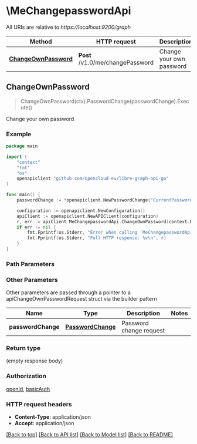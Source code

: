 # \MeChangepasswordApi

All URIs are relative to *https://localhost:9200/graph*

Method | HTTP request | Description
------------- | ------------- | -------------
[**ChangeOwnPassword**](MeChangepasswordApi.md#ChangeOwnPassword) | **Post** /v1.0/me/changePassword | Change your own password



## ChangeOwnPassword

> ChangeOwnPassword(ctx).PasswordChange(passwordChange).Execute()

Change your own password

### Example

```go
package main

import (
	"context"
	"fmt"
	"os"
	openapiclient "github.com/opencloud-eu/libre-graph-api-go"
)

func main() {
	passwordChange := *openapiclient.NewPasswordChange("CurrentPassword_example", "NewPassword_example") // PasswordChange | Password change request

	configuration := openapiclient.NewConfiguration()
	apiClient := openapiclient.NewAPIClient(configuration)
	r, err := apiClient.MeChangepasswordApi.ChangeOwnPassword(context.Background()).PasswordChange(passwordChange).Execute()
	if err != nil {
		fmt.Fprintf(os.Stderr, "Error when calling `MeChangepasswordApi.ChangeOwnPassword``: %v\n", err)
		fmt.Fprintf(os.Stderr, "Full HTTP response: %v\n", r)
	}
}
```

### Path Parameters



### Other Parameters

Other parameters are passed through a pointer to a apiChangeOwnPasswordRequest struct via the builder pattern


Name | Type | Description  | Notes
------------- | ------------- | ------------- | -------------
 **passwordChange** | [**PasswordChange**](PasswordChange.md) | Password change request | 

### Return type

 (empty response body)

### Authorization

[openId](../README.md#openId), [basicAuth](../README.md#basicAuth)

### HTTP request headers

- **Content-Type**: application/json
- **Accept**: application/json

[[Back to top]](#) [[Back to API list]](../README.md#documentation-for-api-endpoints)
[[Back to Model list]](../README.md#documentation-for-models)
[[Back to README]](../README.md)

